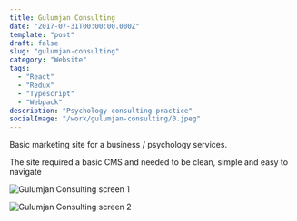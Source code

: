 ```yaml
---
title: Gulumjan Consulting
date: "2017-07-31T00:00:00.000Z"
template: "post"
draft: false
slug: "gulumjan-consulting"
category: "Website"
tags:
  - "React"
  - "Redux"
  - "Typescript"
  - "Webpack"
description: "Psychology consulting practice"
socialImage: "/work/gulumjan-consulting/0.jpeg"
---
```


Basic marketing site for a business / psychology services.

The site required a basic CMS and needed to be clean, simple and easy to navigate

![Gulumjan Consulting screen 1](/work/gulumjan-consulting/0.jpeg)

![Gulumjan Consulting screen 2](/work/gulumjan-consulting/1.jpeg)
